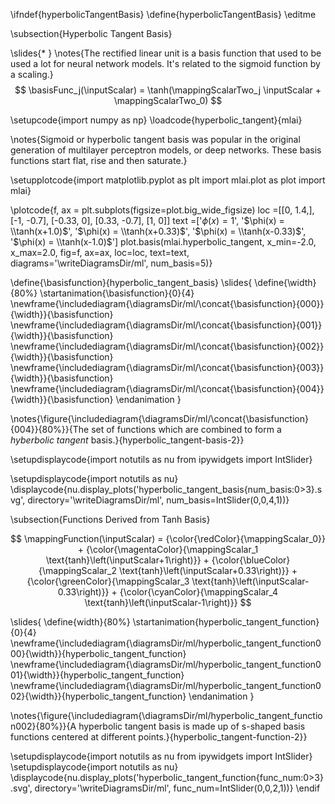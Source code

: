 \ifndef{hyperbolicTangentBasis}
\define{hyperbolicTangentBasis}
\editme

\subsection{Hyperbolic Tangent Basis}

\slides{* }
\notes{The rectified linear unit is a basis function that used to be used a lot for neural network models. It's related to the sigmoid function by a scaling.}
$$
\basisFunc_j(\inputScalar) = \tanh(\mappingScalarTwo_j \inputScalar + \mappingScalarTwo_0)
$$

\setupcode{import numpy as np}
\loadcode{hyperbolic_tangent}{mlai}

\notes{Sigmoid or hyperbolic tangent basis was popular in the original generation of multilayer perceptron models, or deep networks. These basis functions start flat, rise and then saturate.}

\setupplotcode{import matplotlib.pyplot as plt
import mlai.plot as plot
import mlai}

\plotcode{f, ax = plt.subplots(figsize=plot.big_wide_figsize)
loc =[[0, 1.4,],
      [-1, -0.7],
      [-0.33, 0],
      [0.33, -0.7],
      [1, 0]]
text =['$\phi(x) = 1$',
       '$\phi(x) = \\tanh(x+1.0)$',
       '$\phi(x) = \\tanh(x+0.33)$',
       '$\phi(x) = \\tanh(x-0.33)$',
       '$\phi(x) = \\tanh(x-1.0)$']
plot.basis(mlai.hyperbolic_tangent, x_min=-2.0, x_max=2.0,
           fig=f, ax=ax, loc=loc, text=text,
           diagrams='\writeDiagramsDir/ml',
           num_basis=5)}

\define{\basisfunction}{hyperbolic_tangent_basis}
\slides{
\define{\width}{80%}
\startanimation{\basisfunction}{0}{4}
\newframe{\includediagram{\diagramsDir/ml/\concat{\basisfunction}{000}}{\width}}{\basisfunction}
\newframe{\includediagram{\diagramsDir/ml/\concat{\basisfunction}{001}}{\width}}{\basisfunction}
\newframe{\includediagram{\diagramsDir/ml/\concat{\basisfunction}{002}}{\width}}{\basisfunction}
\newframe{\includediagram{\diagramsDir/ml/\concat{\basisfunction}{003}}{\width}}{\basisfunction}
\newframe{\includediagram{\diagramsDir/ml/\concat{\basisfunction}{004}}{\width}}{\basisfunction}
\endanimation
}

\notes{\figure{\includediagram{\diagramsDir/ml/\concat{\basisfunction}{004}}{80%}}{The set of functions which are combined to form a *hyberbolic tangent* basis.}{hyperbolic_tangent-basis-2}}

\setupdisplaycode{import notutils as nu
from ipywidgets import IntSlider}

\setupdisplaycode{import notutils as nu}
\displaycode{nu.display_plots('hyperbolic_tangent_basis{num_basis:0>3}.svg', 
                            directory='\writeDiagramsDir/ml', 
							num_basis=IntSlider(0,0,4,1))}

\subsection{Functions Derived from Tanh Basis}

$$
\mappingFunction(\inputScalar) = {\color{\redColor}{\mappingScalar_0}}   + {\color{\magentaColor}{\mappingScalar_1 \text{tanh}\left(\inputScalar+1\right)}}  + {\color{\blueColor}{\mappingScalar_2 \text{tanh}\left(\inputScalar+0.33\right)}}  + {\color{\greenColor}{\mappingScalar_3 \text{tanh}\left(\inputScalar-0.33\right)}} + {\color{\cyanColor}{\mappingScalar_4 \text{tanh}\left(\inputScalar-1\right)}}
$$

\slides{
\define{width}{80%}
\startanimation{hyperbolic_tangent_function}{0}{4}
\newframe{\includediagram{\diagramsDir/ml/hyperbolic_tangent_function000}{\width}}{hyperbolic_tangent_function}
\newframe{\includediagram{\diagramsDir/ml/hyperbolic_tangent_function001}{\width}}{hyperbolic_tangent_function}
\newframe{\includediagram{\diagramsDir/ml/hyperbolic_tangent_function002}{\width}}{hyperbolic_tangent_function}
\endanimation
}

\notes{\figure{\includediagram{\diagramsDir/ml/hyperbolic_tangent_function002}{80%}}{A hyperbolic tangent basis is made up of s-shaped basis functions centered at different points.}{hyperbolic_tangent-function-2}}

\setupdisplaycode{import notutils as nu
from ipywidgets import IntSlider}
\setupdisplaycode{import notutils as nu}
\displaycode{nu.display_plots('hyperbolic_tangent_function{func_num:0>3}.svg', 
                            directory='\writeDiagramsDir/ml', 
							func_num=IntSlider(0,0,2,1))}
\endif
